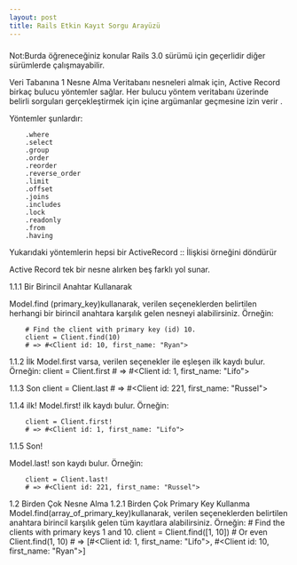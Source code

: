 ```yaml
---
layout: post
title: Rails Etkin Kayıt Sorgu Arayüzü
---
```


###
Not:Burda öğreneceğiniz konular Rails 3.0 sürümü için geçerlidir diğer sürümlerde
çalışmayabilir.

Veri Tabanına 1 Nesne Alma
Veritabanı nesneleri almak için, Active Record birkaç bulucu yöntemler sağlar.
 Her bulucu yöntem veritabanı üzerinde belirli sorguları gerçekleştirmek için içine argümanlar geçmesine izin verir .

Yöntemler şunlardır:


        .where
        .select
        .group
        .order
        .reorder
        .reverse_order
        .limit
        .offset
        .joins
        .includes
        .lock
        .readonly
        .from
        .having

Yukarıdaki yöntemlerin hepsi bir ActiveRecord :: İlişkisi  örneğini döndürür

Active Record tek bir nesne alırken beş farklı yol sunar.

1.1.1 Bir Birincil Anahtar Kullanarak 

Model.find  (primary_key)kullanarak,  verilen seçeneklerden  belirtilen herhangi bir birincil anahtara karşılık gelen nesneyi alabilirsiniz.
Örneğin:

        # Find the client with primary key (id) 10.
        client = Client.find(10)
        # => #<Client id: 10, first_name: "Ryan">
1.1.2 İlk
Model.first varsa, verilen seçenekler ile eşleşen ilk kaydı bulur. Örneğin:
        client = Client.first
        # => #<Client id: 1, first_name: "Lifo">

1.1.3 Son
        client = Client.last
        # => #<Client id: 221, first_name: "Russel">

1.1.4 ilk!
Model.first! ilk kaydı bulur. Örneğin:

        client = Client.first!
        # => #<Client id: 1, first_name: "Lifo">

1.1.5 Son!

Model.last! son kaydı bulur. Örneğin:

        client = Client.last!
        # => #<Client id: 221, first_name: "Russel">

1.2 Birden Çok Nesne Alma
	1.2.1 Birden Çok Primary Key Kullanma
Model.find(array_of_primary_key)kullanarak,  verilen seçeneklerden  belirtilen anahtara birincil karşılık gelen tüm kayıtlara  alabilirsiniz.
Örneğin:
        # Find the clients with primary keys 1 and 10.
        client = Client.find([1, 10]) # Or even Client.find(1, 10)
        # => [#<Client id: 1, first_name: "Lifo">, #<Client id: 10, first_name: "Ryan">]


